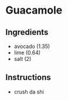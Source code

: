 # Guacamole
## Ingredients
* avocado (1.35)
* lime (0.64)
* salt (2)
## Instructions
- crush da shi
